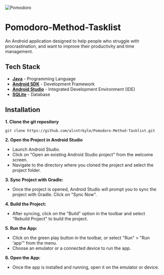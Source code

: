![Pomodoro](https://example.com/project-header-image.jpg)

# Pomodoro-Method-Tasklist
An Android application designed to help people who struggle with procrastination, and want to improve their productivity and time management.

## Tech Stack

- **[Java](https://www.java.com/en/)** - Programming Language
- **[Android SDK](https://developer.android.com/studio?gclid=CjwKCAiA_OetBhAtEiwAPTeQZzahV4-eE4M-5OSXtw9_26tR8N_y8iC5y22RAl9XvU7lKYW7LGS2HxoCOwAQAvD_BwE&gclsrc=aw.ds)** - Development Framework
- **[Android Studio](https://developer.android.com/studio?gclid=CjwKCAiA_OetBhAtEiwAPTeQZwSlYK_GHXMabRxMgh-uqOxGzNiewvKA66HS27sAI565Oswk4QbkAxoCkO0QAvD_BwE&gclsrc=aw.ds)** - Integrated Development Environment (IDE)
- **[SQLite](https://www.sqlite.org/index.html)** - Database

## Installation

**1. Clone the git repository**

    git clone https://github.com/alcntrkyle/Pomodoro-Method-Tasklist.git

**2. Open the Project in Android Studio**
- Launch Android Studio.
- Click on "Open an existing Android Studio project" from the welcome screen. 
- Navigate to the directory where you cloned the project and select the project folder.

**3. Sync Project with Gradle:**
- Once the project is opened, Android Studio will prompt you to sync the project with Gradle. Click on "Sync Now".

**4. Build the Project:**
- After syncing, click on the "Build" option in the toolbar and select "Rebuild Project" to build the project.

**5. Run the App:**
- Click on the green play button in the toolbar, or select "Run" > "Run 'app'" from the menu.
- Choose an emulator or a connected device to run the app.

**6. Open the App:**
- Once the app is installed and running, open it on the emulator or device. 
